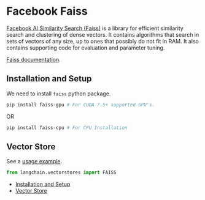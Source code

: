 # Facebook Faiss

[Facebook AI Similarity Search (Faiss)](https://engineering.fb.com/2017/03/29/data-infrastructure/faiss-a-library-for-efficient-similarity-search/)
is a library for efficient similarity search and clustering of dense vectors. It contains algorithms that
search in sets of vectors of any size, up to ones that possibly do not fit in RAM. It also contains supporting
code for evaluation and parameter tuning.

[Faiss documentation](https://faiss.ai/).

## Installation and Setup[​](#installation-and-setup "Direct link to Installation and Setup")

We need to install `faiss` python package.

```bash
pip install faiss-gpu # For CUDA 7.5+ supported GPU's.  

```

OR

```bash
pip install faiss-cpu # For CPU Installation  

```

## Vector Store[​](#vector-store "Direct link to Vector Store")

See a [usage example](/docs/integrations/vectorstores/faiss).

```python
from langchain.vectorstores import FAISS  

```

- [Installation and Setup](#installation-and-setup)
- [Vector Store](#vector-store)
